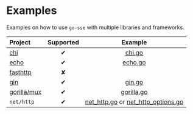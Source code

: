 # Examples

Examples on how to use `go-sse` with multiple libraries and frameworks.

| Project | Supported | Example |
|:--------|:---------:|:-------:|
| [chi](https://github.com/go-chi/chi)            | ✔ | [chi.go](https://github.com/aliakseiz/go-sse/blob/master/_examples/chi.go) |
| [echo](https://github.com/labstack/echo)        | ✔ | [echo.go](https://github.com/aliakseiz/go-sse/blob/master/_examples/echo.go) |
| [fasthttp](https://github.com/valyala/fasthttp) | ✘ | |
| [gin](https://github.com/gin-gonic/gin)         | ✔ | [gin.go](https://github.com/aliakseiz/go-sse/blob/master/_examples/gin.go) |
| [gorilla/mux](https://github.com/gorilla/mux)   | ✔ | [gorilla.go](https://github.com/aliakseiz/go-sse/blob/master/_examples/gorilla.go) |
| `net/http`                                      | ✔ | [net_http.go](https://github.com/aliakseiz/go-sse/blob/master/_examples/net_http.go) or [net_http_options.go](https://github.com/aliakseiz/go-sse/blob/master/_examples/net_http_options.go) |
